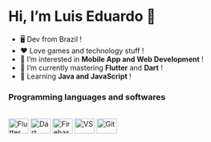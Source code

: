  # Hi, I’m Luis Eduardo 👋
- :desktop_computer: Dev from Brazil ! 
- :heart: Love games and technology stuff !
- 👀 I’m interested in **Mobile App and Web Development** !
- :book: I’m currently mastering **Flutter** and **Dart** ! 
- 📝 Learning **Java and JavaScript** !

### Programming languages and softwares
<div style='display: inline_block'><br>
<img align='center' alt='Flutter' height=30 width=40 src="https://cdn.jsdelivr.net/gh/devicons/devicon/icons/flutter/flutter-original.svg" />
<img align='center' alt='Dart' height=30 width=40 src="https://cdn.jsdelivr.net/gh/devicons/devicon/icons/dart/dart-original.svg" />
<img align='center' alt='Firebase' height=30 width=40 src="https://cdn.jsdelivr.net/gh/devicons/devicon/icons/firebase/firebase-plain.svg" />
<img align='center' alt='VS' height=30 width=40 src="https://cdn.jsdelivr.net/gh/devicons/devicon/icons/vscode/vscode-original.svg" />
<img align='center' alt='Git' height=30 width=40 src="https://cdn.jsdelivr.net/gh/devicons/devicon/icons/git/git-original.svg" />
</div>

<!---
LuisEduardo-M/LuisEduardo-M is a ✨ special ✨ repository because its `README.md` (this file) appears on your GitHub profile.
You can click the Preview link to take a look at your changes.
--->
